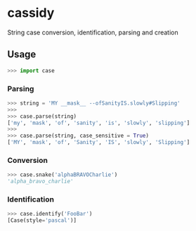# cassidy
String case conversion, identification, parsing and creation

## Usage
```python
>>> import case
```

### Parsing
```python
>>> string = 'MY __mask__ --ofSanityIS.slowly#Slipping'
>>>
>>> case.parse(string)
['my', 'mask', 'of', 'sanity', 'is', 'slowly', 'slipping']
>>>
>>> case.parse(string, case_sensitive = True)
['MY', 'mask', 'of', 'Sanity', 'IS', 'slowly', 'Slipping']
```

### Conversion
```python
>>> case.snake('alphaBRAVOCharlie')
'alpha_bravo_charlie'
```

### Identification
```python
>>> case.identify('FooBar')
[Case(style='pascal')]
```
